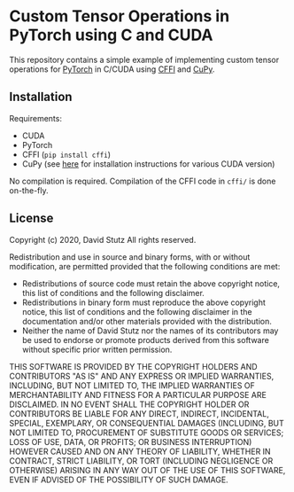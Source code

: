# Custom Tensor Operations in PyTorch using C and CUDA

This repository contains a simple example of implementing custom tensor operations
for [PyTorch](https://pytorch.org/) in C/CUDA using [CFFI](https://cffi.readthedocs.io/en/latest/)
and [CuPy](https://cupy.chainer.org/).

## Installation

Requirements:

* CUDA
* PyTorch
* CFFI (`pip install cffi`)
* CuPy (see [here](https://docs-cupy.chainer.org/en/stable/install.html) for installation instructions for various CUDA version)

No compilation is required. Compilation of the CFFI code in `cffi/` is done on-the-fly.

## License

Copyright (c) 2020, David Stutz All rights reserved.

Redistribution and use in source and binary forms, with or without modification,
are permitted provided that the following conditions are met:

* Redistributions of source code must retain the above copyright notice,
this list of conditions and the following disclaimer.
* Redistributions in binary form must reproduce the above copyright notice,
this list of conditions and the following disclaimer in the documentation
and/or other materials provided with the distribution.
* Neither the name of David Stutz nor the names of its contributors may be
used to endorse or promote products derived from this software without specific
prior written permission.

THIS SOFTWARE IS PROVIDED BY THE COPYRIGHT HOLDERS AND CONTRIBUTORS "AS IS" 
AND ANY EXPRESS OR IMPLIED WARRANTIES, INCLUDING, BUT NOT LIMITED TO, THE IMPLIED
WARRANTIES OF MERCHANTABILITY AND FITNESS FOR A PARTICULAR PURPOSE ARE DISCLAIMED.
IN NO EVENT SHALL THE COPYRIGHT HOLDER OR CONTRIBUTORS BE LIABLE FOR ANY DIRECT,
INDIRECT, INCIDENTAL, SPECIAL, EXEMPLARY, OR CONSEQUENTIAL DAMAGES (INCLUDING,
BUT NOT LIMITED TO, PROCUREMENT OF SUBSTITUTE GOODS OR SERVICES; LOSS OF USE,
DATA, OR PROFITS; OR BUSINESS INTERRUPTION) HOWEVER CAUSED AND ON ANY THEORY
OF LIABILITY, WHETHER IN CONTRACT, STRICT LIABILITY, OR TORT (INCLUDING NEGLIGENCE
OR OTHERWISE) ARISING IN ANY WAY OUT OF THE USE OF THIS SOFTWARE, EVEN IF ADVISED
OF THE POSSIBILITY OF SUCH DAMAGE.